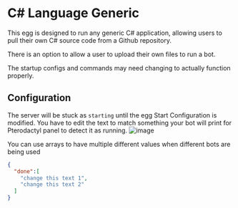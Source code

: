 # C# Language Generic

This egg is designed to run any generic C# application, allowing users to pull their own C# source code from a Github repository.

There is an option to allow a user to upload their own files to run a bot.

The startup configs and commands may need changing to actually function properly.

## Configuration

The server will be stuck as `starting` until the egg Start Configuration is modified. You have to edit the text to match something your bot will print for Pterodactyl panel to detect it as running.
![image](https://user-images.githubusercontent.com/10975908/126516861-c5cb4630-9f25-405c-8199-97bf5ec15a7f.png)

You can use arrays to have multiple different values when different bots are being used

```json
{
  "done":[
    "change this text 1",
    "change this text 2"
  ]
}
